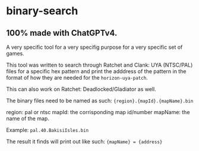 # binary-search
## 100% made with ChatGPTv4.

A very specific tool for a very specifig purpose for a very specific set of games.

This tool was written to search through Ratchet and Clank: UYA (NTSC/PAL) files for a specific hex pattern and print the adddress of the pattern in the format of how they are needed for the `horizon-uya-patch`.

This can also work on Ratchet: Deadlocked/Gladiator as well.

The binary files need to be named as such:
`{region}.{mapId}.{mapName}.bin`

region: pal or ntsc
mapId: the corrisponding map id/number
mapName: the name of the map.

Example:
`pal.40.BakisiIsles.bin`

The result it finds will print out like such:
`{mapName} = {address}`